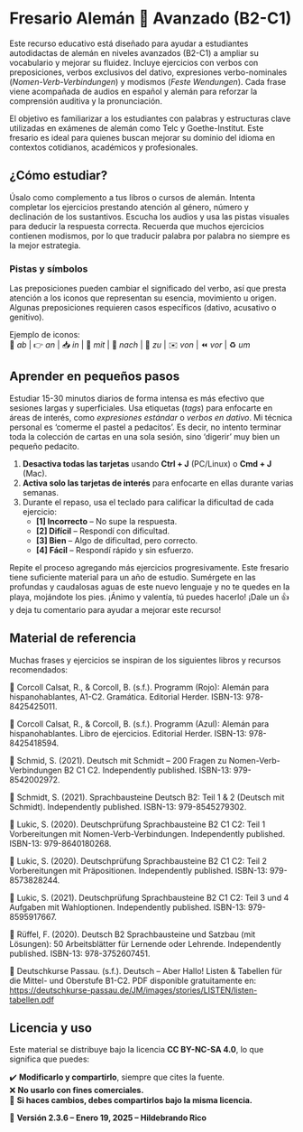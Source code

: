 # **Fresario Alemán 🍓 Avanzado (B2-C1)**  

Este recurso educativo está diseñado para ayudar a estudiantes autodidactas de alemán en niveles avanzados (B2-C1) a ampliar su vocabulario y mejorar su fluidez. Incluye ejercicios con verbos con preposiciones, verbos exclusivos del dativo, expresiones verbo-nominales (_Nomen-Verb-Verbindungen_) y modismos (_Feste Wendungen_). Cada frase viene acompañada de audios en español y alemán para reforzar la comprensión auditiva y la pronunciación.  

El objetivo es familiarizar a los estudiantes con palabras y estructuras clave utilizadas en exámenes de alemán como Telc y Goethe-Institut. Este fresario es ideal para quienes buscan mejorar su dominio del idioma en contextos cotidianos, académicos y profesionales.  

## **¿Cómo estudiar?**  

Úsalo como complemento a tus libros o cursos de alemán. Intenta completar los ejercicios prestando atención al género, número y declinación de los sustantivos. Escucha los audios y usa las pistas visuales para deducir la respuesta correcta. Recuerda que muchos ejercicios contienen modismos, por lo que traducir palabra por palabra no siempre es la mejor estrategia.  

### **Pistas y símbolos**  

Las preposiciones pueden cambiar el significado del verbo, así que presta atención a los iconos que representan su esencia, movimiento u origen. Algunas preposiciones requieren casos específicos (dativo, acusativo o genitivo).  

Ejemplo de iconos:  
🚂 _ab_ | 👉 _an_ | 📥 _in_ | 🤝 _mit_ | 🚀 _nach_ | 🎯 _zu_ | ✉️ _von_ | ⏪ _vor_ | ♻️ _um_  

## **Aprender en pequeños pasos**  

Estudiar 15-30 minutos diarios de forma intensa es más efectivo que sesiones largas y superficiales. Usa etiquetas (_tags_) para enfocarte en áreas de interés, como _expresiones estándar_ o _verbos en dativo_. Mi técnica personal es ‘comerme el pastel a pedacitos’. Es decir, no intento terminar toda la colección de cartas en una sola sesión, sino ‘digerir’ muy bien un pequeño pedacito. 

1. **Desactiva todas las tarjetas** usando **Ctrl + J** (PC/Linux) o **Cmd + J** (Mac).  
2. **Activa solo las tarjetas de interés** para enfocarte en ellas durante varias semanas.  
3. Durante el repaso, usa el teclado para calificar la dificultad de cada ejercicio:  
   - **[1] Incorrecto** – No supe la respuesta.  
   - **[2] Difícil** – Respondí con dificultad.  
   - **[3] Bien** – Algo de dificultad, pero correcto.  
   - **[4] Fácil** – Respondí rápido y sin esfuerzo.  

Repite el proceso agregando más ejercicios progresivamente. Este fresario tiene suficiente material para un año de estudio. Sumérgete en las profundas y caudalosas aguas de este nuevo lenguaje y no te quedes en la playa, mojándote los pies. ¡Ánimo y valentía, tú puedes hacerlo! ¡Dale un 👍 y deja tu comentario para ayudar a mejorar este recurso!  


## **Material de referencia**  

Muchas frases y ejercicios se inspiran de los siguientes libros y recursos recomendados:  

📖 Corcoll Calsat, R., & Corcoll, B. (s.f.). Programm (Rojo): Alemán para hispanohablantes, A1-C2. Gramática. Editorial Herder. ISBN-13: 978-8425425011.

📖 Corcoll Calsat, R., & Corcoll, B. (s.f.). Programm (Azul): Alemán para hispanohablantes. Libro de ejercicios. Editorial Herder. ISBN-13: 978-8425418594.

📖 Schmid, S. (2021). Deutsch mit Schmidt – 200 Fragen zu Nomen-Verb-Verbindungen B2 C1 C2. Independently published. ISBN-13: 979-8542002972.

📖 Schmidt, S. (2021). Sprachbausteine Deutsch B2: Teil 1 & 2 (Deutsch mit Schmidt). Independently published. ISBN-13: 979-8545279302.

📖 Lukic, S. (2020). Deutschprüfung Sprachbausteine B2 C1 C2: Teil 1 Vorbereitungen mit Nomen-Verb-Verbindungen. Independently published. ISBN-13: 979-8640180268.

📖 Lukic, S. (2020). Deutschprüfung Sprachbausteine B2 C1 C2: Teil 2 Vorbereitungen mit Präpositionen. Independently published. ISBN-13: 979-8573828244.

📖 Lukic, S. (2021). Deutschprüfung Sprachbausteine B2 C1 C2: Teil 3 und 4 Aufgaben mit Wahloptionen. Independently published. ISBN-13: 979-8595917667.

📖 Rüffel, F. (2020). Deutsch B2 Sprachbausteine und Satzbau (mit Lösungen): 50 Arbeitsblätter für Lernende oder Lehrende. Independently published. ISBN-13: 978-3752607451.

🔗 Deutschkurse Passau. (s.f.). Deutsch – Aber Hallo! Listen & Tabellen für die Mittel- und Oberstufe B1-C2. PDF disponible gratuitamente en: https://deutschkurse-passau.de/JM/images/stories/LISTEN/listen-tabellen.pdf


## **Licencia y uso**  

Este material se distribuye bajo la licencia **CC BY-NC-SA 4.0**, lo que significa que puedes:  

✔️ **Modificarlo y compartirlo**, siempre que cites la fuente.  
❌ **No usarlo con fines comerciales.**  
🔄 **Si haces cambios, debes compartirlos bajo la misma licencia.**  

📅 **Versión 2.3.6 – Enero 19, 2025 – Hildebrando Rico**  

